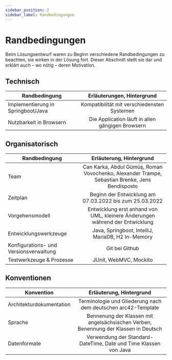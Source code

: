 ```yaml
---
sidebar_position: 2
sidebar_label: Randbedingungen
---
```


# Randbedingungen

Beim Lösungsentwurf waren zu Beginn verschiedene Randbedingungen zu beachten, sie wirken in der Lösung fort. Dieser Abschnitt stellt sie dar und erklärt auch – wo nötig – deren Motivation.

## Technisch
|Randbedingung|Erläuterungen, Hintergrund|
|--------------|:-----:|
|Implementierung in Springboot/Java|Kompatibilität mit verschiedensten Systemen|
|Nutzbarkeit in Browsern|Die Application läuft in allen gängigen Browsern|

## Organisatorisch
|Randbedingung|Erläuterung, Hintergrund|
|--------------|:-----:|
|Team|Can Karka, Abdul Gümüş, Roman Vovochenko, Alexander Trampe, Sebastian Brenke, Jens Bendisposto|
|Zeitplan|Beginn der Entwicklung am 07.03.2022 bis zum 25.03.2022|
|Vorgehensmodell|Entwicklung erst anhand von UML, kleinere Änderungen während der Entwicklung|
|Entwicklungswerkzeuge|Java, Springboot, IntelliJ, MariaDB, H2 In-Memory|
|Konfigurations- und Versionsverwaltung|Git bei Github|
|Testwerkzeuge & Prozesse|JUnit, WebMVC, Mockito|

## Konventionen

|Konvention|Erläuterung, Hintergrund|
|--------------|:-----:|
|Architekturdokumentation|	Terminologie und Gliederung nach dem deutschen arc42-Template|
|Sprache|Bennenung der Klassen mit angelsächsischen Verben, Benennung der Klassen in Deutsch|
|Datenformate|Verwendung der Standard-DateTime, Date und Time Klassen von Java|